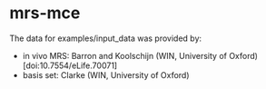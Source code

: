 # mrs-mce
The data for examples/input_data was provided by:       
- in vivo MRS: Barron and Koolschijn (WIN, University of Oxford) [doi:10.7554/eLife.70071]                  
- basis set: Clarke (WIN, University of Oxford)


